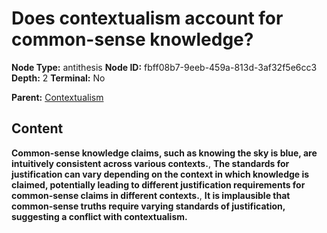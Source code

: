 # Does contextualism account for common-sense knowledge?

**Node Type:** antithesis
**Node ID:** fbff08b7-9eeb-459a-813d-3af32f5e6cc3
**Depth:** 2
**Terminal:** No

**Parent:** [Contextualism](contextualism.md)

## Content

**Common-sense knowledge claims, such as knowing the sky is blue, are intuitively consistent across various contexts.**, **The standards for justification can vary depending on the context in which knowledge is claimed, potentially leading to different justification requirements for common-sense claims in different contexts.**, **It is implausible that common-sense truths require varying standards of justification, suggesting a conflict with contextualism.**
